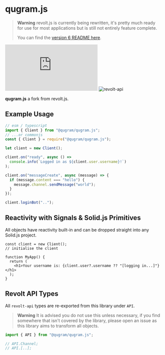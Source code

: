 # qugram.js

> **Warning**
> revolt.js is currently being rewritten, it's pretty much ready for use for most applications but is still not entirely feature complete.
>
> You can find the [version 6 README here](https://github.com/revoltchat/revolt.js/tree/v6).

![revolt.js](https://img.shields.io/npm/v/revolt.js) ![revolt-api](https://img.shields.io/npm/v/revolt-api?label=Revolt%20API)

**qugram.js** a fork from revolt.js.

## Example Usage

```javascript
// esm / typescript
import { Client } from "@qugram/qugram.js";
// ...or commonjs
const { Client } = require("@qugram/qugram.js");

let client = new Client();

client.on("ready", async () =>
  console.info(`Logged in as ${client.user.username}!`)
);

client.on("messageCreate", async (message) => {
  if (message.content === "hello") {
    message.channel.sendMessage("world");
  }
});

client.loginBot("..");
```

## Reactivity with Signals & Solid.js Primitives

All objects have reactivity built-in and can be dropped straight into any Solid.js project.

```tsx
const client = new Client();
// initialise the client

function MyApp() {
  return (
    <h1>Your username is: {client.user?.username ?? "[logging in...]"}</h1>
  );
}
```

## Revolt API Types

All `revolt-api` types are re-exported from this library under `API`.

> **Warning**
> It is advised you do not use this unless necessary, if you find somewhere that isn't covered by the library, please open an issue as this library aims to transform all objects.

```typescript
import { API } from "@qugram/qugram.js";

// API.Channel;
// API.[..];
```
